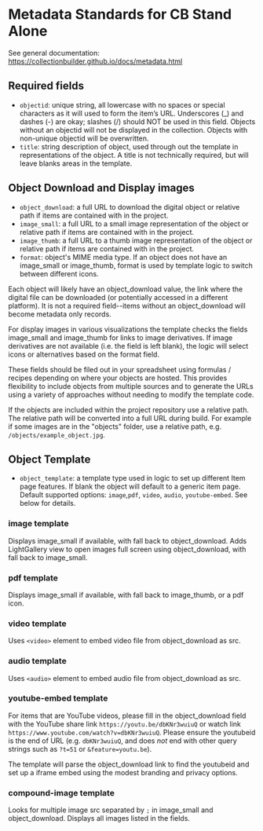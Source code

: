 # Metadata Standards for CB Stand Alone

See general documentation: https://collectionbuilder.github.io/docs/metadata.html

## Required fields

- `objectid`: unique string, all lowercase with no spaces or special characters as it will used to form the item’s URL. Underscores (_) and dashes (-) are okay; slashes (/) should NOT be used in this field. Objects without an objectid will not be displayed in the collection. Objects with non-unique objectid will be overwritten.
- `title`: string description of object, used through out the template in representations of the object. A title is not technically required, but will leave blanks areas in the template.

## Object Download and Display images

- `object_download`: a full URL to download the digital object or relative path if items are contained with in the project.
- `image_small`: a full URL to a small image representation of the object or relative path if items are contained with in the project.
- `image_thumb`: a full URL to a thumb image representation of the object or relative path if items are contained with in the project.
- `format`: object's MIME media type. If an object does not have an image_small or image_thumb, format is used by template logic to switch between different icons.

Each object will likely have an object_download value, the link where the digital file can be downloaded (or potentially accessed in a different platform). 
It is not a required field--items without an object_download will become metadata only records.

For display images in various visualizations the template checks the fields image_small and image_thumb for links to image derivatives.
If image derivatives are not available (i.e. the field is left blank), the logic will select icons or alternatives based on the format field.

These fields should be filed out in your spreadsheet using formulas / recipes depending on where your objects are hosted. 
This provides flexibility to include objects from multiple sources and to generate the URLs using a variety of approaches without needing to modify the template code.

If the objects are included within the project repository use a relative path. 
The relative path will be converted into a full URL during build.
For example if some images are in the "objects" folder, use a relative path, e.g. `/objects/example_object.jpg`.

## Object Template

- `object_template`: a template type used in logic to set up different Item page features. If blank the object will default to a generic item page. Default supported options: `image`,`pdf`, `video`, `audio`, `youtube-embed`. See below for details.

### image template 

Displays image_small if available, with fall back to object_download. 
Adds LightGallery view to open images full screen using object_download, with fall back to image_small.

### pdf template

Displays image_small if available, with fall back to image_thumb, or a pdf icon.

### video template

Uses `<video>` element to embed video file from object_download as src.

### audio template

Uses `<audio>` element to embed audio file from object_download as src. 

### youtube-embed template

For items that are YouTube videos, please fill in the object_download field with the YouTube share link `https://youtu.be/dbKNr3wuiuQ` or watch link `https://www.youtube.com/watch?v=dbKNr3wuiuQ`.
Please ensure the youtubeid is the end of URL (e.g. `dbKNr3wuiuQ`, and does *not* end with other query strings such as `?t=51` or `&feature=youtu.be`). 

The template will parse the object_download link to find the youtubeid and set up a iframe embed using the modest branding and privacy options. 

### compound-image template

Looks for multiple image src separated by `;` in image_small and object_download.
Displays all images listed in the fields.

